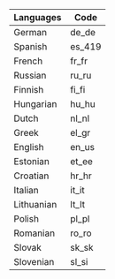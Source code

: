 | Languages  | Code   |
|------------|--------|
| German     | de_de  |
| Spanish    | es_419 |
| French     | fr_fr  |
| Russian    | ru_ru  |
| Finnish    | fi_fi  |
| Hungarian  | hu_hu  |
| Dutch      | nl_nl  |
| Greek      | el_gr  |
| English    | en_us  |
| Estonian   | et_ee  |
| Croatian   | hr_hr  |
| Italian    | it_it  |
| Lithuanian | lt_lt  |
| Polish     | pl_pl  |
| Romanian   | ro_ro  |
| Slovak     | sk_sk  |
| Slovenian  | sl_si  |